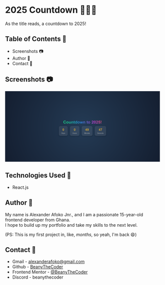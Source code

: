 # 2025 Countdown 🥳🍾🎉

As the title reads, a countdown to 2025!

## Table of Contents 📑

- Screenshots 📷
- Author 👤
- Contact 📧

## Screenshots 📷

![alt text](image.png)

## Technologies Used 🔬

- React.js

## Author 👤

My name is Alexander Afoko Jnr., and I am a passionate 15-year-old frontend developer from Ghana.  
I hope to build up my portfolio and take my skills to the next level.

(PS: This is my first project in, like, _months_, so yeah, I'm back 😄)

## Contact 📧

- Gmail - alexanderafoko@gmail.com
- Github - [BeanyTheCoder](https://github.com/BeanyTheCoder)
- Frontend Mentor - [@BeanyTheCoder](https://www.frontendmentor.io/profile/BeanyTheCoder)
- Discord - beanythecoder
